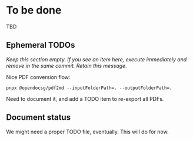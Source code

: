 # To be done

TBD

## Ephemeral TODOs

_Keep this section empty. If you see an item here, execute immediately and remove in the same commit. Retain this message._

Nice PDF conversion flow:

```
pnpx @opendocsg/pdf2md --inputFolderPath=. --outputFolderPath=.
```

Need to document it, and add a TODO item to re-export all PDFs.

## Document status

We might need a proper TODO file, eventually. This will do for now.
